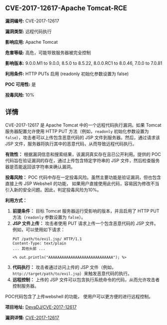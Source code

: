 ## CVE-2017-12617-Apache Tomcat-RCE

**漏洞编号:** CVE-2017-12617

**漏洞类型:** 远程代码执行

**影响应用:** Apache Tomcat

**危害等级:** 高危，可能导致服务器被完全控制

**影响版本:** 9.0.0.M1 to 9.0.0, 8.5.0 to 8.5.22, 8.0.0.RC1 to 8.0.46, 7.0.0 to 7.0.81

**利用条件:** HTTP PUTs 启用 (readonly 初始化参数设置为 false)

**POC 可用性:** 是

**投毒风险:** 10%

## 详情

CVE-2017-12617 是 Apache Tomcat 中的一个远程代码执行漏洞。如果 Tomcat 服务器配置允许使用 HTTP PUT 方法（例如，`readonly` 初始化参数设置为 `false`），攻击者可以上传包含恶意代码的 JSP 文件到服务器。然后，通过请求该 JSP 文件，服务器将执行其中的恶意代码，从而导致远程代码执行。

**有效性：**
根据漏洞信息和搜索结果，该漏洞真实存在且已公开利用。提供的 POC 代码旨在验证漏洞的存在，通过上传包含特定字符串的 JSP 文件，然后检查服务器是否能返回该字符串来确认漏洞。

**投毒风险：**
POC 代码中存在一定投毒风险。虽然主要功能是验证漏洞，但也包含直接上传 JSP Webshell 的功能， 如果用户直接使用此代码，容易因为修改不当引入新的安全问题。因此，判定投毒风险为10%。

**利用方式：**
1.  **前提条件：** 目标 Tomcat 服务器运行受影响的版本，并且启用了 HTTP PUT 方法（`readonly` 参数设置为 `false`）。
2.  **JSP 文件上传：** 攻击者使用 PUT 请求上传一个包含恶意代码的 JSP 文件。例如，可以使用如下请求：
    ```
    PUT /path/to/evil.jsp/ HTTP/1.1
    Content-Type: text/plain
    ... 其他头部 ...

    <% out.println("AAAAAAAAAAAAAAAAAAAAAAAAAAAAA"); %>
    ```
3.  **代码执行：** 攻击者通过访问上传的 JSP 文件（例如，`http://target/path/to/evil.jsp`）来触发恶意代码的执行。
4.  **远程控制：** 上传的 JSP 文件可以包含执行系统命令的代码，从而允许攻击者控制服务器。

POC代码包含了上传webshell 的功能， 使用户可以更方便的进行远程控制。


**项目地址:** [DevaDJ/CVE-2017-12617](https://github.com/DevaDJ/CVE-2017-12617)

**漏洞详情:** [CVE-2017-12617](https://nvd.nist.gov/vuln/detail/CVE-2017-12617)